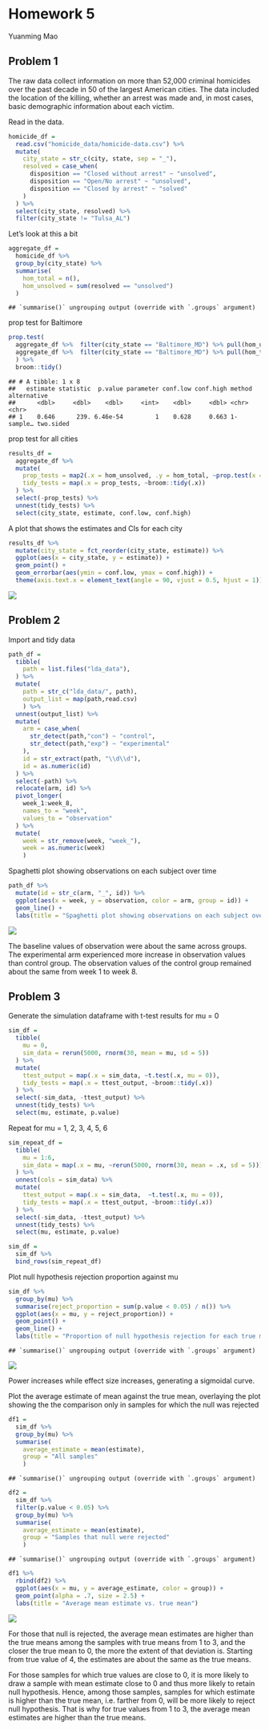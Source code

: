 Homework 5
================
Yuanming Mao

## Problem 1

The raw data collect information on more than 52,000 criminal homicides
over the past decade in 50 of the largest American cities. The data
included the location of the killing, whether an arrest was made and, in
most cases, basic demographic information about each victim.

Read in the data.

``` r
homicide_df = 
  read.csv("homicide_data/homicide-data.csv") %>% 
  mutate(
    city_state = str_c(city, state, sep = "_"),
    resolved = case_when(
      disposition == "Closed without arrest" ~ "unsolved",
      disposition == "Open/No arrest" ~ "unsolved",
      disposition == "Closed by arrest" ~ "solved"
    )
  ) %>% 
  select(city_state, resolved) %>% 
  filter(city_state != "Tulsa_AL")
```

Let’s look at this a bit

``` r
aggregate_df = 
  homicide_df %>% 
  group_by(city_state) %>% 
  summarise(
    hom_total = n(),
    hom_unsolved = sum(resolved == "unsolved")
  )
```

    ## `summarise()` ungrouping output (override with `.groups` argument)

prop test for Baltimore

``` r
prop.test(
  aggregate_df %>%  filter(city_state == "Baltimore_MD") %>% pull(hom_unsolved),
  aggregate_df %>%  filter(city_state == "Baltimore_MD") %>% pull(hom_total)
  ) %>% 
  broom::tidy()
```

    ## # A tibble: 1 x 8
    ##   estimate statistic  p.value parameter conf.low conf.high method    alternative
    ##      <dbl>     <dbl>    <dbl>     <int>    <dbl>     <dbl> <chr>     <chr>      
    ## 1    0.646      239. 6.46e-54         1    0.628     0.663 1-sample… two.sided

prop test for all cities

``` r
results_df = 
  aggregate_df %>% 
  mutate(
    prop_tests = map2(.x = hom_unsolved, .y = hom_total, ~prop.test(x = .x, n = .y)),
    tidy_tests = map(.x = prop_tests, ~broom::tidy(.x))
  ) %>% 
  select(-prop_tests) %>% 
  unnest(tidy_tests) %>% 
  select(city_state, estimate, conf.low, conf.high)
```

A plot that shows the estimates and CIs for each city

``` r
results_df %>% 
  mutate(city_state = fct_reorder(city_state, estimate)) %>% 
  ggplot(aes(x = city_state, y = estimate)) +
  geom_point() +
  geom_errorbar(aes(ymin = conf.low, ymax = conf.high)) +
  theme(axis.text.x = element_text(angle = 90, vjust = 0.5, hjust = 1))
```

![](p8105_hw5_ym2770_files/figure-gfm/unnamed-chunk-6-1.png)<!-- -->

## Problem 2

Import and tidy data

``` r
path_df = 
  tibble(
    path = list.files("lda_data"),
  ) %>% 
  mutate(
    path = str_c("lda_data/", path),
    output_list = map(path,read.csv)
    ) %>% 
  unnest(output_list) %>% 
  mutate(
    arm = case_when(
      str_detect(path,"con") ~ "control",
      str_detect(path,"exp") ~ "experimental"
    ),
    id = str_extract(path, "\\d\\d"),
    id = as.numeric(id)
  ) %>% 
  select(-path) %>% 
  relocate(arm, id) %>% 
  pivot_longer(
    week_1:week_8,
    names_to = "week",
    values_to = "observation"
  ) %>% 
  mutate(
    week = str_remove(week, "week_"),
    week = as.numeric(week)
    )
```

Spaghetti plot showing observations on each subject over time

``` r
path_df %>%
  mutate(id = str_c(arm, "_", id)) %>% 
  ggplot(aes(x = week, y = observation, color = arm, group = id)) + 
  geom_line() +
  labs(title = "Spaghetti plot showing observations on each subject over time")
```

![](p8105_hw5_ym2770_files/figure-gfm/unnamed-chunk-8-1.png)<!-- -->

The baseline values of observation were about the same across groups.
The experimental arm experienced more increase in observation values
than control group. The observation values of the control group remained
about the same from week 1 to week 8.

## Problem 3

Generate the simulation dataframe with t-test results for mu = 0

``` r
sim_df = 
  tibble(
    mu = 0,
    sim_data = rerun(5000, rnorm(30, mean = mu, sd = 5))
  ) %>% 
  mutate(
    ttest_output = map(.x = sim_data, ~t.test(.x, mu = 0)),
    tidy_tests = map(.x = ttest_output, ~broom::tidy(.x))
  ) %>% 
  select(-sim_data, -ttest_output) %>% 
  unnest(tidy_tests) %>% 
  select(mu, estimate, p.value)
```

Repeat for mu = 1, 2, 3, 4, 5, 6

``` r
sim_repeat_df =
  tibble(
    mu = 1:6,
    sim_data = map(.x = mu, ~rerun(5000, rnorm(30, mean = .x, sd = 5)))
  ) %>% 
  unnest(cols = sim_data) %>% 
  mutate(
    ttest_output = map(.x = sim_data,  ~t.test(.x, mu = 0)),
    tidy_tests = map(.x = ttest_output, ~broom::tidy(.x))
  ) %>% 
  select(-sim_data, -ttest_output) %>% 
  unnest(tidy_tests) %>% 
  select(mu, estimate, p.value)

sim_df = 
  sim_df %>% 
  bind_rows(sim_repeat_df)
```

Plot null hypothesis rejection proportion against mu

``` r
sim_df %>% 
  group_by(mu) %>% 
  summarise(reject_proportion = sum(p.value < 0.05) / n()) %>% 
  ggplot(aes(x = mu, y = reject_proportion)) +
  geom_point() +
  geom_line() +
  labs(title = "Proportion of null hypothesis rejection for each true mean")
```

    ## `summarise()` ungrouping output (override with `.groups` argument)

![](p8105_hw5_ym2770_files/figure-gfm/unnamed-chunk-11-1.png)<!-- -->

Power increases while effect size increases, generating a sigmoidal
curve.

Plot the average estimate of mean against the true mean, overlaying the
plot showing the the comparison only in samples for which the null was
rejected

``` r
df1 = 
  sim_df %>% 
  group_by(mu) %>% 
  summarise(
    average_estimate = mean(estimate),
    group = "All samples"
    ) 
```

    ## `summarise()` ungrouping output (override with `.groups` argument)

``` r
df2 = 
  sim_df %>% 
  filter(p.value < 0.05) %>% 
  group_by(mu) %>% 
  summarise(
    average_estimate = mean(estimate),
    group = "Samples that null were rejected"
    )
```

    ## `summarise()` ungrouping output (override with `.groups` argument)

``` r
df1 %>% 
  rbind(df2) %>% 
  ggplot(aes(x = mu, y = average_estimate, color = group)) +
  geom_point(alpha = .7, size = 2.5) +
  labs(title = "Average mean estimate vs. true mean")
```

![](p8105_hw5_ym2770_files/figure-gfm/unnamed-chunk-12-1.png)

For those that null is rejected, the average mean estimates are higher
than the true means among the samples with true means from 1 to 3, and
the closer the true mean to 0, the more the extent of that deviation is.
Starting from true value of 4, the estimates are about the same as the
true means.

For those samples for which true values are close to 0, it is more
likely to draw a sample with mean estimate close to 0 and thus more
likely to retain null hypothesis. Hence, among those samples, samples
for which estimate is higher than the true mean, i.e. farther from 0,
will be more likely to reject null hypothesis. That is why for true
values from 1 to 3, the average mean estimates are higher than the true
means.
